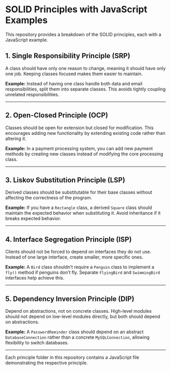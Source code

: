 
# SOLID Principles with JavaScript Examples

This repository provides a breakdown of the SOLID principles, each with a JavaScript example.

## 1. Single Responsibility Principle (SRP)

A class should have only one reason to change, meaning it should have only one job. Keeping classes focused makes them easier to maintain.

**Example:**
Instead of having one class handle both data and email responsibilities, split them into separate classes. This avoids tightly coupling unrelated responsibilities.

---

## 2. Open-Closed Principle (OCP)

Classes should be open for extension but closed for modification. This encourages adding new functionality by extending existing code rather than altering it.

**Example:**
In a payment processing system, you can add new payment methods by creating new classes instead of modifying the core processing class.

---

## 3. Liskov Substitution Principle (LSP)

Derived classes should be substitutable for their base classes without affecting the correctness of the program.

**Example:**
If you have a `Rectangle` class, a derived `Square` class should maintain the expected behavior when substituting it. Avoid inheritance if it breaks expected behavior.

---

## 4. Interface Segregation Principle (ISP)

Clients should not be forced to depend on interfaces they do not use. Instead of one large interface, create smaller, more specific ones.

**Example:**
A `Bird` class shouldn’t require a `Penguin` class to implement a `fly()` method if penguins don’t fly. Separate `FlyingBird` and `SwimmingBird` interfaces help achieve this.

---

## 5. Dependency Inversion Principle (DIP)

Depend on abstractions, not on concrete classes. High-level modules should not depend on low-level modules directly, but both should depend on abstractions.

**Example:**
A `PasswordReminder` class should depend on an abstract `DatabaseConnection` rather than a concrete `MySQLConnection`, allowing flexibility to switch databases.

---

Each principle folder in this repository contains a JavaScript file demonstrating the respective principle.
